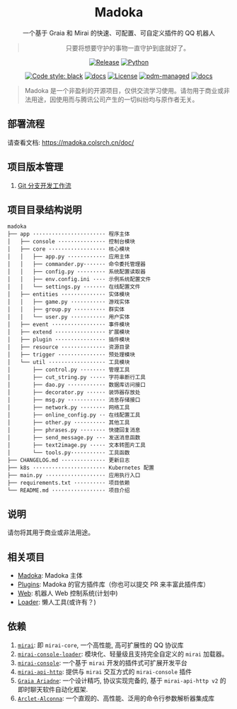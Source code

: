 <div align="center">

# Madoka

一个基于 Graia 和 Mirai 的快速、可配置、可自定义插件的 QQ 机器人

> 只要将想要守护的事物一直守护到底就好了。

[![Release](https://img.shields.io/github/v/release/MadokaProject/Application)](https://github.com/MadokaProject/Application/releases/latest)
[![Python](https://img.shields.io/badge/python-3.9%20|%203.10%20|%203.11%20|%203.12-blue)](https://docs.python.org/zh-cn/3.9/)

[![Code style: black](https://img.shields.io/badge/code%20style-black-000000.svg)](https://github.com/psf/black)
[![docs](https://img.shields.io/badge/readthedocs-gray)](https://graia.readthedocs.io/)
[![License](https://img.shields.io/badge/license-AGPL--v3-green)](https://www.gnu.org/licenses/agpl-3.0.html)
[![pdm-managed](https://img.shields.io/badge/pdm-managed-blueviolet)](https://pdm.fming.dev)
[![docs](https://img.shields.io/badge/docs-readme-28afa0)](https://madoka.colsrch.cn/)

</div>

> Madoka 是一个非盈利的开源项目，仅供交流学习使用。请勿用于商业或非法用途，因使用而与腾讯公司产生的一切纠纷均与原作者无关。

## 部署流程

请查看文档: https://madoka.colsrch.cn/doc/

## 项目版本管理

1. [Git 分支开发工作流](./docs/GIT_BRANCH_FLOW.md)

## 项目目录结构说明

```
madoka
├── app ······················· 程序主体
│   ├── console ··············· 控制台模块
│   ├── core ·················· 核心模块
│   │   ├── app.py ············ 应用主体
│   │   ├── commander.py······· 命令委托管理器
│   │   ├── config.py ········· 系统配置读取器
│   │   ├── env.config.ini ···· 示例系统配置文件
│   │   └── settings.py ······· 在线配置文件
│   ├── entities ·············· 实体模块
│   │   ├── game.py ··········· 游戏实体
│   │   ├── group.py ·········· 群实体
│   │   └── user.py ··········· 用户实体
│   ├── event ················· 事件模块
│   ├── extend ················ 扩展模块
│   ├── plugin ················ 插件模块
│   ├── resource ·············· 资源目录
│   ├── trigger ··············· 预处理模块
│   └── util ·················· 工具模块
│       ├── control.py ········ 管理工具
│       ├── cut_string.py ····· 字符串断行工具
│       ├── dao.py ············ 数据库访问接口
│       ├── decorator.py ······ 装饰器存放处
│       ├── msg.py ············ 消息存储接口
│       ├── network.py ········ 网络工具
│       ├── online_config.py ·· 在线配置工具
│       ├── other.py ·········· 其他工具
│       ├── phrases.py ········ 快捷回复消息
│       ├── send_message.py ··· 发送消息函数
│       ├── text2image.py ····· 文本转图片工具
│       └── tools.py··········· 工具函数
├── CHANGELOG.md ·············· 更新日志
├── k8s ······················· Kubernetes 配置
├── main.py ··················· 应用执行入口
├── requirements.txt ·········· 项目依赖
└── README.md ················· 项目介绍
```

## 说明

请勿将其用于商业或非法用途。

## 相关项目

- [Madoka](https://github.com/MadokaProject/Madoka.git): Madoka 主体
- [Plugins](https://github.com/MadokaProject/Plugins.git): Madoka 的官方插件库（你也可以提交 PR 来丰富此插件库）
- [Web](https://github.com/MadokaProject/Web.git): 机器人 Web 控制系统(计划中)
- [Loader](https://github.com/MadokaProject/Loader.git): 懒人工具(或许有？)

## 依赖

1. [`mirai`](https://github.com/mamoe/mirai): 即 `mirai-core`, 一个高性能, 高可扩展性的 QQ 协议库
2. [`mirai-console-loader`](https://github.com/iTXTech/mirai-console-loader): 模块化、轻量级且支持完全自定义的 `mirai` 加载器。
3. [`mirai-console`](https://github.com/mamoe/mirai-console): 一个基于 `mirai` 开发的插件式可扩展开发平台
4. [`mirai-api-http`](https://github.com/project-mirai/mirai-api-http): 提供与 `mirai` 交互方式的 `mirai-console` 插件
5. [`Graia Ariadne`](https://github.com/GraiaProject/Ariadne): 一个设计精巧, 协议实现完备的, 基于 `mirai-api-http v2`
   的即时聊天软件自动化框架.
6. [`Arclet-Alconna`](https://github.com/ArcletProject/Alconna): 一个直观的、高性能、泛用的命令行参数解析器集成库
